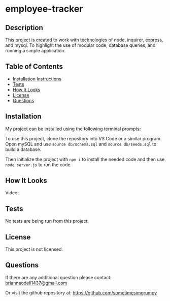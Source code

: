 # employee-tracker

## Description

This project is created to work with technologies of node, inquirer, express, and mysql. To highlight the use of modular code, database queries, and running a simple application.

## Table of Contents

- [Installation Instructions](#installation)
- [Tests](#tests)
- [How It Looks](#how-it-looks)
- [License](#license)
- [Questions](#questions)

## Installation

My project can be installed using the following terminal prompts:

To use this project, clone the repository into VS Code or a similar program. Open mySQL and use `source db/schema.sql` and `source db/seeds.sql` to build a database.

Then initialize the project with `npm i` to install the needed code and then use `node server.js` to run the code.

## How It Looks

Video:

## Tests

No tests are being run from this project.

## License

This project is not licensed.

## Questions

If there are any additional question please contact: [briannaodell1437@gmail.com](mailto:briannaodell1437@gmail.com)

Or visit the github repository at: https://github.com/sometimesimgrumpy
